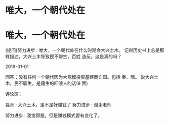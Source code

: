 # 唯大，一个朝代处在

# 唯大，一个朝代处在

(提问)努力进步 : 唯大，一个朝代处在什么时期会大兴土木。 记得历史书上总是那样描述，大兴土木导致民不聊生，百姓 造反。这是真的吗？

2019-01-01

回答：没有任何一个朝代因为大规模投资基建而亡国。包括 秦、隋。 说大兴土木，民不聊生，是儒生的吓唬人的话(8 赞)

评论区：

磊哥 : 大兴土木，是不是好赚钱了 努力进步 : 谢谢老师

努力进步 : 我觉得是。但是赚钱模式要有变化了。